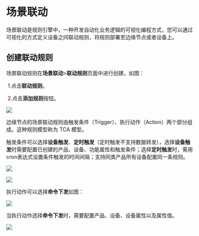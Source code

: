 # 场景联动

场景联动是规则引擎中，一种开发自动化业务逻辑的可视化编程方式，您可以通过可视化的方式定义设备之间联动规则，将规则部署至边缘节点或者设备上。

## 创建联动规则

场景联动规则在**场景联动**>**联动规则**页面中进行创建，如图：

​    1.点击**联动规则**。

​    2.点击**添加规则**按钮。

![](/images\oes\aep\3-1-1.png)

边缘节点的场景联动规则由触发条件（Trigger）、执行动作（Action）两个部分组成。这种规则模型称为 TCA 模型。

触发条件可以选择**设备触发**、**定时触发**（定时触发不支持数据转发），选择**设备触发**时需要配置已创建的产品、设备、功能属性和触发条件；选择**定时触发**时，需用cron表达式设置条件触发的时间间隔；支持同类产品所有设备配置同一条规则。

![](/images\oes\aep\3-1-2.png)

![](/images\oes\aep\3-1-3.png)

执行动作可以选择**命令下发**如图：

![](/images\oes\aep\3-1-4.png)

当执行动作选择**命令下发**时，需要配置产品、设备、设备属性以及属性值。

![](/images\oes\aep\3-1-9.png)
